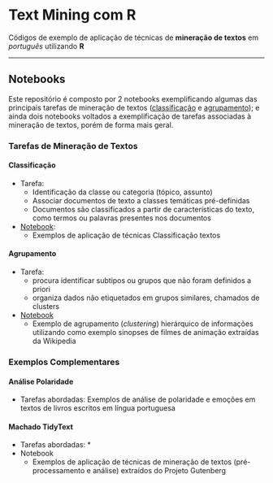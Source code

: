 # Text Mining com R

Códigos de exemplo de aplicação de técnicas de **mineração de textos** em *português* utilizando **R**

---

## Notebooks
Este repositório é composto por 2 notebooks exemplificando algumas das principais tarefas de mineração de textos ([classificação](https://github.com/brendasalenave/text-mining-R/blob/master/Classificacao.ipynb) e [agrupamento](https://github.com/brendasalenave/text-mining-R/blob/master/Agrupamento.ipynb)); e ainda dois notebooks voltados a exemplificação de tarefas associadas à mineração de textos, porém de forma mais geral.

### Tarefas de Mineração de Textos
#### Classificação
- Tarefa:
   * Identificação da classe ou categoria (tópico, assunto)
   * Associar documentos de texto a classes temáticas pré-definidas
   * Documentos são classificados a partir de características do texto, como termos ou palavras presentes nos documentos
- [Notebook](https://github.com/brendasalenave/text-mining-R/blob/master/Classificacao.ipynb):
   * Exemplos de aplicação de técnicas Classificação textos
      
      
####  Agrupamento
- Tarefa:
  * procura identificar subtipos ou grupos que não foram definidos a priori
  * organiza dados não etiquetados em grupos similares, chamados de clusters
- [Notebook](https://github.com/brendasalenave/text-mining-R/blob/master/Agrupamento.ipynb)
  * Exemplo de agrupamento (*clustering*) hierárquico de informações utilizando como exemplo sinopses de filmes de animação extraídas da Wikipedia
 
### Exemplos Complementares

#### Análise Polaridade
 - Tarefas abordadas: Exemplos de análise de polaridade e emoções em textos de livros escritos em língua portuguesa

#### Machado TidyText
- Tarefas abordadas:
  *
- Notebook
  * Exemplos de aplicação de técnicas de mineração de textos (pré-processamento e análise) extraídos do Projeto Gutenberg
